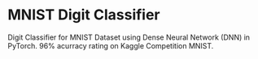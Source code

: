 # MNIST Digit Classifier

Digit Classifier for MNIST Dataset using Dense Neural Network (DNN) in PyTorch.
96% acurracy rating on Kaggle Competition MNIST.
 

